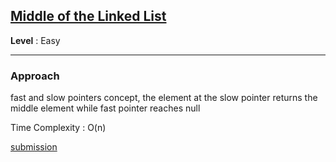 ## [Middle of the Linked List](https://leetcode.com/problems/middle-of-the-linked-list/description/)

**Level** : Easy 

---

### **Approach** 

fast and slow pointers concept, the element at the slow pointer returns the middle element while fast pointer reaches null

Time Complexity : O(n)

[submission](https://leetcode.com/problems/middle-of-the-linked-list/submissions/1482896589/)
